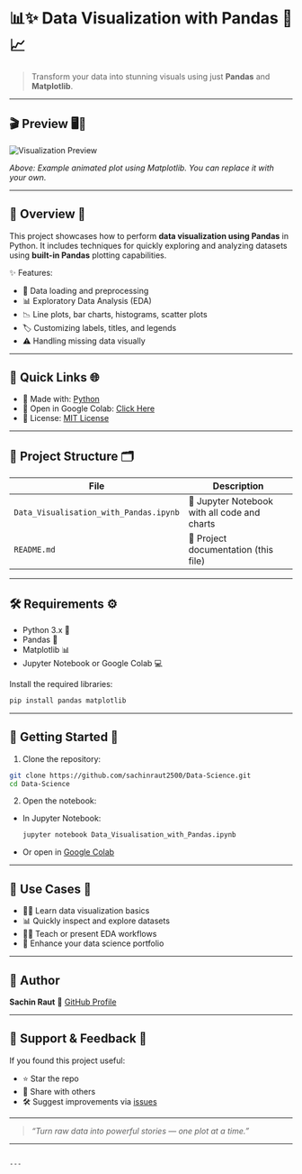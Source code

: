 # 📊✨ Data Visualization with Pandas 🚀📈

> Transform your data into stunning visuals using just **Pandas** and **Matplotlib**.

---

## 🎬 Preview 🖥️🔁

![Visualization Preview](https://upload.wikimedia.org/wikipedia/commons/1/19/Matplotlib_3.1.0_animated_line.gif)

*Above: Example animated plot using Matplotlib. You can replace it with your own.*

---

## 📝 Overview 🧠

This project showcases how to perform **data visualization using Pandas** in Python. It includes techniques for quickly exploring and analyzing datasets using **built-in Pandas** plotting capabilities.

✨ Features:
- 📂 Data loading and preprocessing  
- 📊 Exploratory Data Analysis (EDA)  
- 📉 Line plots, bar charts, histograms, scatter plots  
- 🏷️ Customizing labels, titles, and legends  
- ⚠️ Handling missing data visually

---

## 🔗 Quick Links 🌐

- 🐍 Made with: [Python](https://www.python.org/)
- 📘 Open in Google Colab: [Click Here](https://colab.research.google.com/github/sachinraut2500/Data-Science/blob/main/Data_Visualisation_with_Pandas.ipynb)
- 📄 License: [MIT License](./LICENSE)

---

## 📁 Project Structure 🗂️

| File | Description |
|------|-------------|
| `Data_Visualisation_with_Pandas.ipynb` | 📓 Jupyter Notebook with all code and charts |
| `README.md` | 📘 Project documentation (this file) |

---

## 🛠️ Requirements ⚙️

- Python 3.x 🐍  
- Pandas 🐼  
- Matplotlib 📊  
- Jupyter Notebook or Google Colab 💻

Install the required libraries:

```bash
pip install pandas matplotlib
````

---

## 🚀 Getting Started 🏁

1. Clone the repository:

```bash
git clone https://github.com/sachinraut2500/Data-Science.git
cd Data-Science
```

2. Open the notebook:

* In Jupyter Notebook:

  ```bash
  jupyter notebook Data_Visualisation_with_Pandas.ipynb
  ```
* Or open in [Google Colab](https://colab.research.google.com/github/sachinraut2500/Data-Science/blob/main/Data_Visualisation_with_Pandas.ipynb)

---

## 📌 Use Cases 🎯

* 🧑‍🎓 Learn data visualization basics
* 📊 Quickly inspect and explore datasets
* 👨‍🏫 Teach or present EDA workflows
* 💼 Enhance your data science portfolio

---

## 👤 Author

**Sachin Raut**
🔗 [GitHub Profile](https://github.com/sachinraut2500)

---

## 🙌 Support & Feedback 💬

If you found this project useful:

* ⭐ Star the repo
* 🔁 Share with others
* 🛠 Suggest improvements via [issues](https://github.com/sachinraut2500/Data-Science/issues)

---

>  *“Turn raw data into powerful stories — one plot at a time.”*

---

```

---


